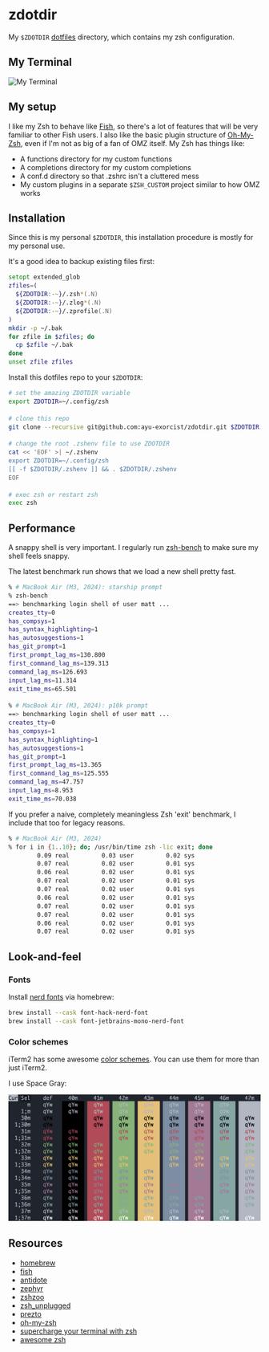 # zdotdir

My `$ZDOTDIR` [dotfiles] directory, which contains my zsh configuration.

## My Terminal

![My Terminal][zdotdir_gif]

## My setup

I like my Zsh to behave like [Fish][fish], so there's a lot of features that will be very familiar to other Fish users. I also like the basic plugin structure of [Oh-My-Zsh][oh-my-zsh], even if I'm not as big of a fan of OMZ itself. My Zsh has things like:

- A functions directory for my custom functions
- A completions directory for my custom completions
- A conf.d directory so that .zshrc isn't a cluttered mess
- My custom plugins in a separate `$ZSH_CUSTOM` project similar to how OMZ works

## Installation

Since this is my personal `$ZDOTDIR`, this installation procedure is mostly for my personal use.

It's a good idea to backup existing files first:

```zsh
setopt extended_glob
zfiles=(
  ${ZDOTDIR:-~}/.zsh*(.N)
  ${ZDOTDIR:-~}/.zlog*(.N)
  ${ZDOTDIR:-~}/.zprofile(.N)
)
mkdir -p ~/.bak
for zfile in $zfiles; do
  cp $zfile ~/.bak
done
unset zfile zfiles
```

Install this dotfiles repo to your `$ZDOTDIR`:

```zsh
# set the amazing ZDOTDIR variable
export ZDOTDIR=~/.config/zsh

# clone this repo
git clone --recursive git@github.com:ayu-exorcist/zdotdir.git $ZDOTDIR

# change the root .zshenv file to use ZDOTDIR
cat << 'EOF' >| ~/.zshenv
export ZDOTDIR=~/.config/zsh
[[ -f $ZDOTDIR/.zshenv ]] && . $ZDOTDIR/.zshenv
EOF

# exec zsh or restart zsh
exec zsh
```

## Performance

A snappy shell is very important. I regularly run [zsh-bench](https://github.com/romkatv/zsh-bench) to make sure my shell feels snappy.

The latest benchmark run shows that we load a new shell pretty fast.

```zsh
% # MacBook Air (M3, 2024): starship prompt
% zsh-bench
==> benchmarking login shell of user matt ...
creates_tty=0
has_compsys=1
has_syntax_highlighting=1
has_autosuggestions=1
has_git_prompt=1
first_prompt_lag_ms=130.800
first_command_lag_ms=139.313
command_lag_ms=126.693
input_lag_ms=11.314
exit_time_ms=65.501

% # MacBook Air (M3, 2024): p10k prompt
==> benchmarking login shell of user matt ...
creates_tty=0
has_compsys=1
has_syntax_highlighting=1
has_autosuggestions=1
has_git_prompt=1
first_prompt_lag_ms=13.365
first_command_lag_ms=125.555
command_lag_ms=47.757
input_lag_ms=8.953
exit_time_ms=70.038
```

If you prefer a naive, completely meaningless Zsh 'exit' benchmark, I include that too for legacy reasons.

```zsh
% # MacBook Air (M3, 2024)
% for i in {1..10}; do; /usr/bin/time zsh -lic exit; done
        0.09 real         0.03 user         0.02 sys
        0.07 real         0.02 user         0.01 sys
        0.06 real         0.02 user         0.01 sys
        0.07 real         0.02 user         0.01 sys
        0.07 real         0.02 user         0.01 sys
        0.06 real         0.02 user         0.01 sys
        0.07 real         0.02 user         0.01 sys
        0.07 real         0.02 user         0.01 sys
        0.06 real         0.02 user         0.01 sys
        0.07 real         0.02 user         0.01 sys
```

## Look-and-feel

### Fonts

Install [nerd fonts][nerd-fonts] via homebrew:

```zsh
brew install --cask font-hack-nerd-font
brew install --cask font-jetbrains-mono-nerd-font
```

### Color schemes

iTerm2 has some awesome [color schemes][iterm2-colors]. You can use them for more than
just iTerm2.

I use Space Gray:

![space gray](https://github.com/mbadolato/iTerm2-Color-Schemes/blob/master/screenshots/spacegray.png?raw=true)

## Resources

- [homebrew][homebrew]
- [fish][fish]
- [antidote][antidote]
- [zephyr][zephyr]
- [zshzoo][zshzoo]
- [zsh_unplugged][zsh_unplugged]
- [prezto][prezto]
- [oh-my-zsh][oh-my-zsh]
- [supercharge your terminal with zsh][supercharge-zsh]
- [awesome zsh][awesome-zsh-plugins]

[antidote]: https://github.com/mattmc3/antidote
[awesome-zsh-plugins]: https://github.com/unixorn/awesome-zsh-plugins
[fish]: https://fishshell.com
[dotfiles]: https://dotfiles.github.io/
[homebrew]: https://brew.sh
[iterm2-colors]: https://github.com/mbadolato/iTerm2-Color-Schemes
[nerd-fonts]: https://github.com/ryanoasis/nerd-fonts
[oh-my-zsh]: https://github.com/ohmyzsh/ohmyzsh
[prezto]: https://github.com/sorin-ionescu/prezto
[supercharge-zsh]: https://blog.callstack.io/supercharge-your-terminal-with-zsh-8b369d689770
[zdotdir_gif]: https://raw.githubusercontent.com/mattmc3/zdotdir/resources/img/zdotdir.gif
[zephyr]: https://github.com/zshzoo/zephyr
[zsh_unplugged]: https://github.com/mattmc3/zsh_unplugged
[zshzoo]: https://github.com/zshzoo/zshzoo
